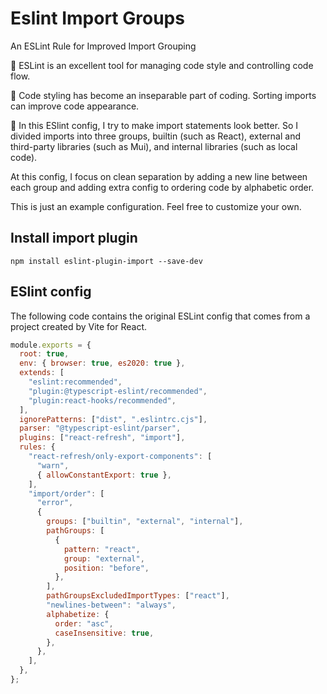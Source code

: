 # Eslint Import Groups
An ESLint Rule for Improved Import Grouping


📏 ESLint is an excellent tool for managing code style and controlling code flow.



👗 Code styling has become an inseparable part of coding. Sorting imports can improve code appearance.



📢 In this ESlint config, I try to make import statements look better. So I divided imports into three groups, builtin (such as React), external and third-party libraries  (such as Mui), and internal libraries (such as local code).



At this config, I focus on clean separation by adding a new line between each group and adding extra config to ordering code by alphabetic order.



This is just an example configuration. Feel free to customize your own.


## Install import plugin

```shell
npm install eslint-plugin-import --save-dev

```

## ESlint config
The following code contains the original ESLint config that comes from a project created by Vite for React.

```javascript
module.exports = {
  root: true,
  env: { browser: true, es2020: true },
  extends: [
    "eslint:recommended",
    "plugin:@typescript-eslint/recommended",
    "plugin:react-hooks/recommended",
  ],
  ignorePatterns: ["dist", ".eslintrc.cjs"],
  parser: "@typescript-eslint/parser",
  plugins: ["react-refresh", "import"],
  rules: {
    "react-refresh/only-export-components": [
      "warn",
      { allowConstantExport: true },
    ],
    "import/order": [
      "error",
      {
        groups: ["builtin", "external", "internal"],
        pathGroups: [
          {
            pattern: "react",
            group: "external",
            position: "before",
          },
        ],
        pathGroupsExcludedImportTypes: ["react"],
        "newlines-between": "always",
        alphabetize: {
          order: "asc",
          caseInsensitive: true,
        },
      },
    ],
  },
};

```

